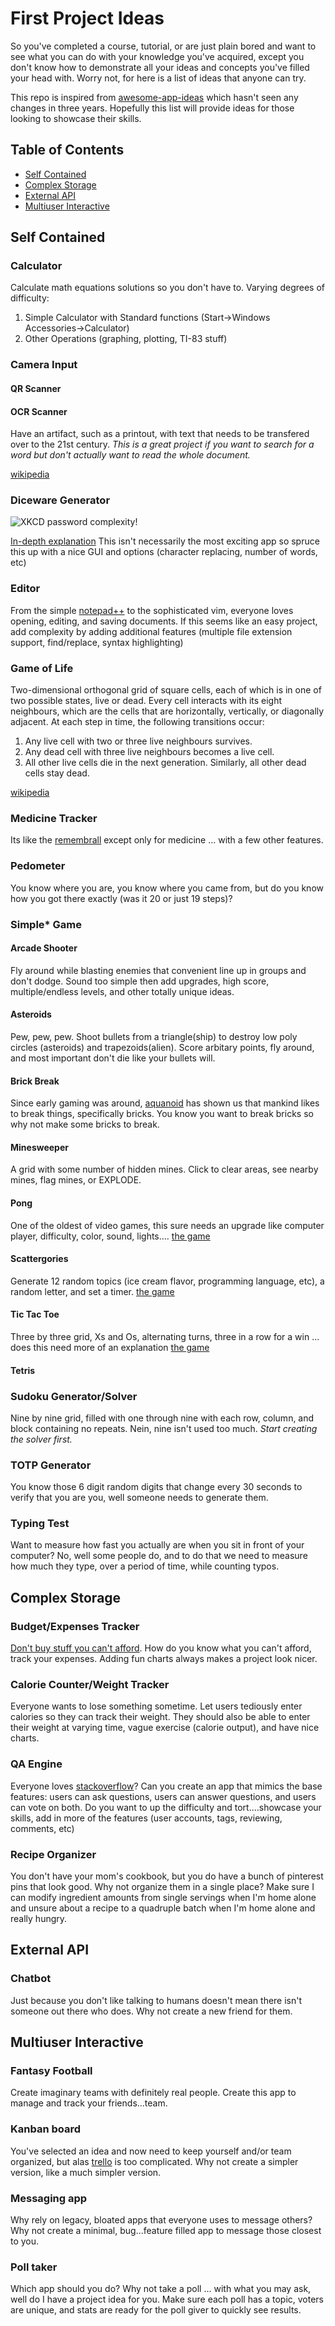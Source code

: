 # First Project Ideas
So you've completed a course, tutorial, or are just plain bored and want to see what you can do with your knowledge you've acquired, except you don't know how to demonstrate all your ideas and concepts you've filled your head with. Worry not, for here is a list of ideas that anyone can try.

This repo is inspired from [awesome-app-ideas](https://github.com/tastejs/awesome-app-ideas) which hasn't seen any changes in three years. Hopefully this list will provide ideas for those looking to showcase their skills. 

## Table of Contents

- [Self Contained](#self-contained)
- [Complex Storage](#complex-storage)
- [External API](#external-api)
- [Multiuser Interactive](#multiuser-interactive)


## Self Contained
### Calculator
Calculate math equations solutions so you don't have to. Varying degrees of difficulty:
1. Simple Calculator with Standard functions (Start->Windows Accessories->Calculator)
2. Other Operations (graphing, plotting, TI-83 stuff)
### Camera Input
#### QR Scanner
#### OCR Scanner
Have an artifact, such as a printout, with text that needs to be transfered over to the 21st century. *This is a great project if you want to search for a word but don't actually want to read the whole document.* 

[wikipedia](https://en.wikipedia.org/wiki/Optical_character_recognition)
### Diceware Generator
![XKCD password complexity!](https://imgs.xkcd.com/comics/password_strength.png "XKCD password complexity")

[In-depth explanation](https://theworld.com/~reinhold/diceware.html) This isn't necessarily the most exciting app so spruce this up with a nice GUI and options (character replacing, number of words, etc)
### Editor
From the simple [notepad++](http://notepad-plus-plus.org) to the sophisticated vim, everyone loves opening, editing, and saving documents. If this seems like an easy project, add complexity by adding additional features (multiple file extension support, find/replace, syntax highlighting)
### Game of Life
Two-dimensional orthogonal grid of square cells, each of which is in one of two possible states, live or dead. Every cell interacts with its eight neighbours, which are the cells that are horizontally, vertically, or diagonally adjacent. At each step in time, the following transitions occur:

1. Any live cell with two or three live neighbours survives.
2. Any dead cell with three live neighbours becomes a live cell.
3. All other live cells die in the next generation. Similarly, all other dead cells stay dead.

[wikipedia](https://en.wikipedia.org/wiki/Conway's_Game_of_Life)
### Medicine Tracker
Its like the [remembrall](https://harrypotter.fandom.com/wiki/Remembrall) except only for medicine ... with a few other features.
### Pedometer
You know where you are, you know where you came from, but do you know how you got there exactly (was it 20 or just 19 steps)?
### Simple* Game
#### Arcade Shooter
Fly around while blasting enemies that convenient line up in groups and don't dodge. Sound too simple then add upgrades, high score, multiple/endless levels, and other totally unique ideas.
#### Asteroids
Pew, pew, pew. Shoot bullets from a triangle(ship) to destroy low poly circles (asteroids) and trapezoids(alien). Score arbitary points, fly around, and most important don't die like your bullets will.
#### Brick Break
Since early gaming was around, [aquanoid](https://www.playdosgames.com/online/aquanoid/) has shown us that mankind likes to break things, specifically bricks. You know you want to break bricks so why not make some bricks to break.
#### Minesweeper
A grid with some number of hidden mines. Click to clear areas, see nearby mines, flag mines, or EXPLODE.
#### Pong
One of the oldest of video games, this sure needs an upgrade like computer player, difficulty, color, sound, lights.... [the game](https://www.ponggame.org)
#### Scattergories
Generate 12 random topics (ice cream flavor, programming language, etc), a random letter, and set a timer. [the game](https://swellgarfo.com/scattergories/)
#### Tic Tac Toe
Three by three grid, Xs and Os, alternating turns, three in a row for a win ... does this need more of an explanation [the game](https://www.google.com/search?q=tic%20tac%20toe)
#### Tetris
### Sudoku Generator/Solver
Nine by nine grid, filled with one through nine with each row, column, and block containing no repeats. Nein, nine isn't used too much. *Start creating the solver first.*
### TOTP Generator
You know those 6 digit random digits that change every 30 seconds to verify that you are you, well someone needs to generate them.
### Typing Test
Want to measure how fast you actually are when you sit in front of your computer? No, well some people do, and to do that we need to measure how much they type, over a period of time, while counting typos.

## Complex Storage
### Budget/Expenses Tracker
[Don't buy stuff you can't afford](https://www.youtube.com/watch?v=R3ZJKN_5M44&t=3s). How do you know what you can't afford, track your expenses. Adding fun charts always makes a project look nicer.
### Calorie Counter/Weight Tracker
Everyone wants to lose something sometime. Let users tediously enter calories so they can track their weight. They should also be able to enter their weight at varying time, vague exercise (calorie output), and have nice charts.
### QA Engine
Everyone loves [stackoverflow](https://stackoverflow.com)? Can you create an app that mimics the base features: users can ask questions, users can answer questions, and users can vote on both. Do you want to up the difficulty and tort....showcase your skills, add in more of the features (user accounts, tags, reviewing, comments, etc)
### Recipe Organizer
You don't have your mom's cookbook, but you do have a bunch of pinterest pins that look good. Why not organize them in a single place? Make sure I can modify ingredient amounts from single servings when I'm home alone and unsure about a recipe to a quadruple batch when I'm home alone and really hungry.

## External API
### Chatbot
Just because you don't like talking to humans doesn't mean there isn't someone out there who does. Why not create a new friend for them.

## Multiuser Interactive
### Fantasy Football
Create imaginary teams with definitely real people. Create this app to manage and track your friends...team.
### Kanban board
You've selected an idea and now need to keep yourself and/or team organized, but alas [trello](https://trello.com) is too complicated. Why not create a simpler version, like a much simpler version.
### Messaging app
Why rely on legacy, bloated apps that everyone uses to message others? Why not create a minimal, bug...feature filled app to message those closest to you.
### Poll taker
Which app should you do? Why not take a poll ... with what you may ask, well do I have a project idea for you. Make sure each poll has a topic, voters are unique, and stats are ready for the poll giver to quickly see results.

